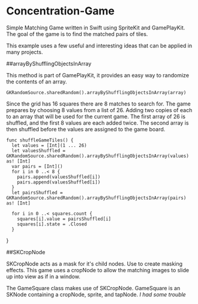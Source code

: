 # Concentration-Game

Simple Matching Game written in Swift using SpriteKit and GamePlayKit. The goal of the game is to find the matched pairs
of tiles. 

This example uses a few useful and interesting ideas that can be applied in many projects. 

##arrayByShufflingObjectsInArray

This method is part of GamePlayKit, it provides an easy way to randomize the contents of an array. 

    GKRandomSource.sharedRandom().arrayByShufflingObjectsInArray(array)

Since the grid has 16 squares there are 8 matches to search for. The game prepares by choosing 8 values from a list of 26.
Adding two copies of each to an array that will be used for the current game. The first array of 26 is shuffled, and the first
8 values are each added twice. The second array is then shuffled before the values are assigned to the game board. 

    func shuffleGameTiles() {
      let values = [Int](1 ... 26)
      let valuesShuffled = GKRandomSource.sharedRandom().arrayByShufflingObjectsInArray(values) as! [Int]
      var pairs = [Int]()
      for i in 0 ..< 8 {
        pairs.append(valuesShuffled[i])
        pairs.append(valuesShuffled[i])
      }
      let pairsShuffled = GKRandomSource.sharedRandom().arrayByShufflingObjectsInArray(pairs) as! [Int]
    
      for i in 0 ..< squares.count {
        squares[i].value = pairsShuffled[i]
        squares[i].state = .Closed
      }
  }

##SKCropNode 

SKCropNode acts as a mask for it's child nodes. Use to create masking effects. This game uses a cropNode to allow the 
matching images to slide up into view as if in a window. 

The GameSquare class makes use of SKCropNode. GameSquare is an SKNode containing a cropNode, sprite, and tapNode. _I had some 
trouble_
